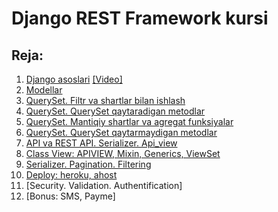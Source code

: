 # Django REST Framework kursi

## Reja:

1. [Django asoslari](https://telegra.ph/Django-1-dars-10-09)       [[Video]](https://www.youtube.com/playlist?list=PLZ67NWgKA8g7b-o4w5bm3B4fngZ2ug959) 
2. [Modellar](02.%20Modellar%20bilan%20ishlash)
3. [QuerySet. Filtr va shartlar bilan ishlash](3.%20QuerySet.%20Filtr%20va%20shartlar%20bilan%20ishlash)
4. [QuerySet. QuerySet qaytaradigan metodlar](4.%20QuerySet.%20QuerySet%20qaytaradigan%20metodlar)
5. [QuerySet. Mantiqiy shartlar va agregat funksiyalar](5.%20QuerySet.%20Mantiqiy%20shartlar%20va%20agregat%20funksiyalar)
6. [QuerySet. QuerySet qaytarmaydigan metodlar](6.%20QuerySet.%20QuerySet%20qaytarmaydigan%20metodlar)
7. [API va REST API. Serializer. Api_view](7.%20API%20va%20REST%20API.%20Serializer.%20Api_view)
8. [Class View: APIVIEW, Mixin, Generics, ViewSet](8.%20Class%20view)
9. [Serializer. Pagination. Filtering](09.%20Serializer.%20Pagination.%20Filtering)
10. [Deploy: heroku, ahost](10.%20Deploy%20(heroku.%20ahost))
11. [Security. Validation. Authentification]
12. [Bonus: SMS, Payme]
    
